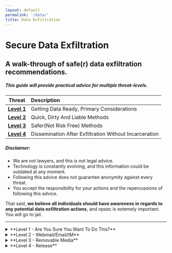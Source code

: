 ```yaml
---
layout: default
permalink: '/data/'
title: Data Exfiltration
---
```

Secure Data Exfiltration
====================

A walk-through of safe(r) data exfiltration recommendations.
--------------------------------------------------

##### This guide will provide practical advice for multiple threat-levels.

| Threat | Description |
|:-------:|:-----------------------------------------------------------|
| **[Level 1](#level1)** |Getting Data Ready, Primary Considerations|
| **[Level 2](#level2)** |Quick, Dirty And Liable Methods|
| **[Level 3](#level3)** |Safer(Not Risk Free) Methods|
| **[Level 4](#level4)** |Dissemination After Exfiltration Without Incarceration|

##### Disclaimer:

* We are not lawyers, and this is not legal advice.
* Technology is constantly evolving, and this information could be outdated at any moment.
* Following this advice does not guarantee anonymity against every threat.
* You accept the responsibility for your actions and the repercussions of following this advice.

That said, **we believe all individuals should have awareness in regards to any potential data exfiltration actions**, and opsec is extemely important. You will go to jail. 


---

<details>
<summary>
**Level 1 - Are You Sure You Want To Do This?**
<a class="anchor" name="level1"></a>
</summary>

Compelling information.

> [Top <i class="fa fa-arrow-circle-up fa-lg"></i>](#top-of-page)

</details>

<details>
<summary>
**Level 2 - Webmail/Email/IM**
<a class="anchor" name="level2"></a>
</summary>

Compelling information.

> [Top <i class="fa fa-arrow-circle-up fa-lg"></i>](#top-of-page)

</details>

<details>
<summary>
**Level 3 - Removable Media**
<a class="anchor" name="level3"></a>
</summary>

Compelling information.

> [Top <i class="fa fa-arrow-circle-up fa-lg"></i>](#top-of-page)

</details>

<details>
<summary>
**Level 4 - Release**
<a class="anchor" name="level4"></a>
</summary>

Compelling information.

> [Top <i class="fa fa-arrow-circle-up fa-lg"></i>](#top-of-page)

</details>
